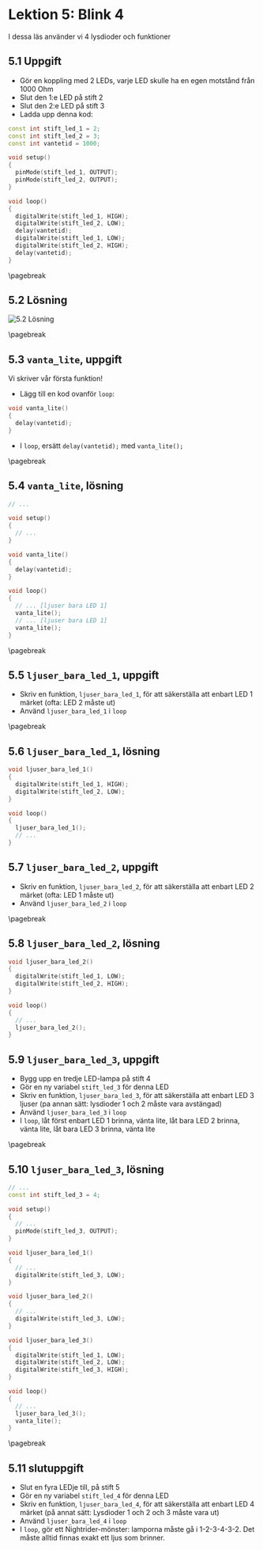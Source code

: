 # Lektion 5: Blink 4

I dessa läs använder vi 4 lysdioder och funktioner

## 5.1 Uppgift

 * Gör en koppling med 2 LEDs, varje LED skulle ha en egen motstånd från 1000 Ohm
 * Slut den 1:e LED på stift 2
 * Slut den 2:e LED på stift 3
 * Ladda upp denna kod:

```c++
const int stift_led_1 = 2;
const int stift_led_2 = 3;
const int vantetid = 1000;

void setup()
{
  pinMode(stift_led_1, OUTPUT);
  pinMode(stift_led_2, OUTPUT);
}

void loop()
{
  digitalWrite(stift_led_1, HIGH);
  digitalWrite(stift_led_2, LOW);
  delay(vantetid);
  digitalWrite(stift_led_1, LOW);
  digitalWrite(stift_led_2, HIGH);
  delay(vantetid);
}
```

\pagebreak

## 5.2 Lösning

![5.2 Lösning](5_2.png)

\pagebreak

## 5.3 `vanta_lite`, uppgift

Vi skriver vår första funktion!

 * Lägg till en kod ovanför `loop`:

```c++
void vanta_lite()
{
  delay(vantetid);
}
```

 * I `loop`, ersätt `delay(vantetid);` med `vanta_lite();`

\pagebreak

## 5.4 `vanta_lite`, lösning

```c++
// ...

void setup()
{
  // ...
}

void vanta_lite()
{
  delay(vantetid);
}

void loop()
{
  // ... [ljuser bara LED 1]
  vanta_lite();
  // ... [ljuser bara LED 1]
  vanta_lite();
}
```

\pagebreak

## 5.5 `ljuser_bara_led_1`, uppgift

 * Skriv en funktion, `ljuser_bara_led_1`,
   för att säkerställa att enbart LED 1 märket (ofta:
   LED 2 måste ut)
 * Använd `ljuser_bara_led_1` i `loop`

\pagebreak

## 5.6 `ljuser_bara_led_1`, lösning

```c++
void ljuser_bara_led_1()
{
  digitalWrite(stift_led_1, HIGH);
  digitalWrite(stift_led_2, LOW);
}

void loop()
{
  ljuser_bara_led_1();
  // ...
}
```

## 5.7 `ljuser_bara_led_2`, uppgift

 * Skriv en funktion, `ljuser_bara_led_2`,
   för att säkerställa att enbart LED 2 märket (ofta:
   LED 1 måste ut)
 * Använd `ljuser_bara_led_2` i `loop`

\pagebreak

## 5.8 `ljuser_bara_led_2`, lösning

```c++
void ljuser_bara_led_2()
{
  digitalWrite(stift_led_1, LOW);
  digitalWrite(stift_led_2, HIGH);
}

void loop()
{
  // ...
  ljuser_bara_led_2();
}
```

## 5.9 `ljuser_bara_led_3`, uppgift

 * Bygg upp en tredje LED-lampa på stift 4
 * Gör en ny variabel `stift_led_3` för denna LED
 * Skriv en funktion, `ljuser_bara_led_3`,
   för att säkerställa att enbart LED 3 ljuser (pa annan sätt:
   lysdioder 1 och 2 måste vara avstängad)
 * Använd `ljuser_bara_led_3` i `loop`
 * I `loop`, låt först enbart LED 1 brinna, vänta lite,
   låt bara LED 2 brinna, vänta lite,
   låt bara LED 3 brinna, vänta lite

\pagebreak

## 5.10 `ljuser_bara_led_3`, lösning

```c++
// ...
const int stift_led_3 = 4;

void setup()
{
  // ...
  pinMode(stift_led_3, OUTPUT);
}

void ljuser_bara_led_1()
{
  // ...
  digitalWrite(stift_led_3, LOW);
}

void ljuser_bara_led_2()
{
  // ...
  digitalWrite(stift_led_3, LOW);
}

void ljuser_bara_led_3()
{
  digitalWrite(stift_led_1, LOW);
  digitalWrite(stift_led_2, LOW);
  digitalWrite(stift_led_3, HIGH);
}

void loop()
{
  // ...
  ljuser_bara_led_3();
  vanta_lite();
}
```

\pagebreak


## 5.11 slutuppgift

 * Slut en fyra LEDje till, på stift 5
 * Gör en ny variabel `stift_led_4` för denna LED
 * Skriv en funktion, `ljuser_bara_led_4`,
   för att säkerställa att enbart LED 4 märket (på annat sätt:
   Lysdioder 1 och 2 och 3 måste vara ut)
 * Använd `ljuser_bara_led_4` i `loop`
 * I `loop`, gör ett Nightrider-mönster: 
   lamporna måste gå i 1-2-3-4-3-2. 
   Det måste alltid finnas exakt ett ljus som brinner.

